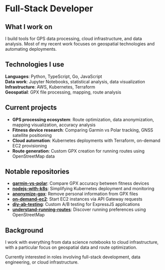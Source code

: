 # Full-Stack Developer

## What I work on
I build tools for GPS data processing, cloud infrastructure, and data analysis. Most of my recent work focuses on geospatial technologies and automating deployments.

## Technologies I use
**Languages**: Python, TypeScript, Go, JavaScript  
**Data work**: Jupyter Notebooks, statistical analysis, data visualization  
**Infrastructure**: AWS, Kubernetes, Terraform  
**Geospatial**: GPX file processing, mapping, route analysis  

## Current projects
- **GPS processing ecosystem**: Route optimization, data anonymization, mapping visualization, accuracy analysis
- **Fitness device research**: Comparing Garmin vs Polar tracking, GNSS satellite positioning
- **Cloud automation**: Kubernetes deployments with Terraform, on-demand EC2 provisioning
- **Route generation**: Custom GPX creation for running routes using OpenStreetMap data

## Notable repositories
- **[garmin-vs-polar](https://github.com/evgeniyarbatov/garmin-vs-polar)**: Compare GPX accuracy between fitness devices
- **[nodejs-with-k8s](https://github.com/evgeniyarbatov/nodejs-with-k8s)**: Simplifying Kubernetes deployment and monitoring  
- **[anonymize-gpx](https://github.com/evgeniyarbatov/anonymize-gpx)**: Remove personal information from GPX files
- **[on-demand-ec2](https://github.com/evgeniyarbatov/on-demand-ec2)**: Start EC2 instances via API Gateway requests
- **[diy-ab-testing](https://github.com/evgeniyarbatov/diy-ab-testing)**: Custom A/B testing for ExpressJS applications
- **[understand-running-routes](https://github.com/evgeniyarbatov/understand-running-routes)**: Discover running preferences using OpenStreetMap

## Background
I work with everything from data science notebooks to cloud infrastructure, with a particular focus on geospatial data and route optimization.

Currently interested in roles involving full-stack development, data engineering, or cloud infrastructure.
